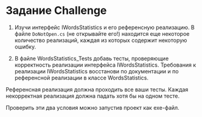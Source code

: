 # Задание Challenge

1. Изучи интерфейс IWordsStatistics и его референсную реализацию.
В файле `DoNotOpen.cs` (не открывайте его!) находится еще некоторое количество реализаций, каждая из которых содержит некоторую ошибку.

2. В файле WordsStatistics_Tests добавь тесты, проверяющие корректность реализации интерфейса IWordsStatistics.
Требования к реализации IWordsStatistics восстанови по документации и по референсной реализации в классе WordsStatistics.

Референсная реализация должна проходить все ваши тесты.
Каждая некорректная реализация должна падать хотя бы на одном тесте. 

Проверить эти два условия можно запустив проект как exe-файл.
